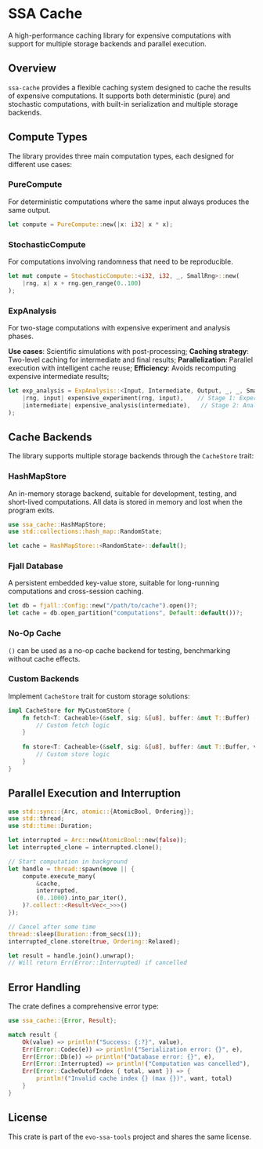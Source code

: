 # SSA Cache

A high-performance caching library for expensive computations with support for multiple storage backends and parallel execution.

## Overview

`ssa-cache` provides a flexible caching system designed to cache the results of expensive computations. It supports both deterministic (pure) and stochastic computations, with built-in serialization and multiple storage backends.

## Compute Types

The library provides three main computation types, each designed for different use cases:

### PureCompute

For deterministic computations where the same input always produces the same output.

```rust
let compute = PureCompute::new(|x: i32| x * x);
```

### StochasticCompute  

For computations involving randomness that need to be reproducible.

```rust
let mut compute = StochasticCompute::<i32, i32, _, SmallRng>::new(
    |rng, x| x + rng.gen_range(0..100)
);
```

### ExpAnalysis

For two-stage computations with expensive experiment and analysis phases.

**Use cases**: Scientific simulations with post-processing;
**Caching strategy**: Two-level caching for intermediate and final results;
**Parallelization**: Parallel execution with intelligent cache reuse;
**Efficiency**: Avoids recomputing expensive intermediate results;

```rust
let exp_analysis = ExpAnalysis::<Input, Intermediate, Output, _, _, SmallRng>::new(
    |rng, input| expensive_experiment(rng, input),    // Stage 1: Experiment  
    |intermediate| expensive_analysis(intermediate),   // Stage 2: Analysis
);
```

## Cache Backends

The library supports multiple storage backends through the `CacheStore` trait:

### HashMapStore

An in-memory storage backend, suitable for development, testing, and short-lived computations. All data is stored in memory and lost when the program exits.

```rust
use ssa_cache::HashMapStore;
use std::collections::hash_map::RandomState;

let cache = HashMapStore::<RandomState>::default();
```

### Fjall Database

A persistent embedded key-value store, suitable for long-running computations and cross-session caching.

```rust
let db = fjall::Config::new("/path/to/cache").open()?;
let cache = db.open_partition("computations", Default::default())?;
```

### No-Op Cache

`()` can be used as a no-op cache backend for testing, benchmarking without cache effects.

### Custom Backends

Implement `CacheStore` trait for custom storage solutions:

```rust
impl CacheStore for MyCustomStore {
    fn fetch<T: Cacheable>(&self, sig: &[u8], buffer: &mut T::Buffer) -> Result<Option<T>> {
        // Custom fetch logic
    }
    
    fn store<T: Cacheable>(&self, sig: &[u8], buffer: &mut T::Buffer, value: &T) -> Result<()> {
        // Custom store logic  
    }
}
```

## Parallel Execution and Interruption

```rust
use std::sync::{Arc, atomic::{AtomicBool, Ordering}};
use std::thread;
use std::time::Duration;

let interrupted = Arc::new(AtomicBool::new(false));
let interrupted_clone = interrupted.clone();

// Start computation in background
let handle = thread::spawn(move || {
    compute.execute_many(
        &cache,
        interrupted,
        (0..1000).into_par_iter(),
    )?.collect::<Result<Vec<_>>>()
});

// Cancel after some time
thread::sleep(Duration::from_secs(1));
interrupted_clone.store(true, Ordering::Relaxed);

let result = handle.join().unwrap();
// Will return Err(Error::Interrupted) if cancelled
```

## Error Handling

The crate defines a comprehensive error type:

```rust
use ssa_cache::{Error, Result};

match result {
    Ok(value) => println!("Success: {:?}", value),
    Err(Error::Codec(e)) => println!("Serialization error: {}", e),
    Err(Error::Db(e)) => println!("Database error: {}", e),
    Err(Error::Interrupted) => println!("Computation was cancelled"),
    Err(Error::CacheOutofIndex { total, want }) => {
        println!("Invalid cache index {} (max {})", want, total)
    }
}
```

## License

This crate is part of the `evo-ssa-tools` project and shares the same license.
